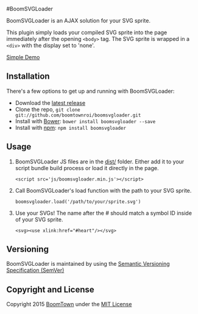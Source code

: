 #BoomSVGLoader

BoomSVGLoader is an AJAX solution for your SVG sprite.

This plugin simply loads your compiled SVG sprite into the page immediately after the opening <code>&lt;body&gt;</code> tag. The SVG sprite is wrapped in a <code>&lt;div&gt;</code> with the display set to 'none'.

[Simple Demo](http://boomtownroi.github.io/boomsvgloader/)


## Installation

There's a few options to get up and running with BoomSVGLoader:

* Download the [latest release](https://github.com/boomtownroi/boomsvgloader/releases/latest)
* Clone the repo, `git clone git://github.com/boomtownroi/boomsvgloader.git`
* Install with [Bower](http://bower.io): `bower install boomsvgloader --save`
* Install with [npm](https://www.npmjs.com/package/boomsvgloader): `npm install boomsvgloader`


## Usage

1. BoomSVGLoader JS files are in the [dist/](https://github.com/boomtownroi/boomsvgloader/tree/master/dist) folder. Either add it to your script bundle build process or load it directly in the page.

	`<script src='js/boomsvgloader.min.js'></script>`

1. Call BoomSVGLoader's load function with the path to your SVG sprite.

	`boomsvgloader.load('/path/to/your/sprite.svg')`

1. Use your SVGs! The name after the # should match a symbol ID inside of your SVG sprite.

	`<svg><use xlink:href="#heart"/></svg>`


## Versioning

BoomSVGLoader is maintained by using the [Semantic Versioning Specification (SemVer)](http://semver.org/)


## Copyright and License

Copyright 2015 [BoomTown](http://boomtownroi.com) under the [MIT License](https://github.com/BoomTownROI/boomsvgloader/blob/master/LICENSE.md)